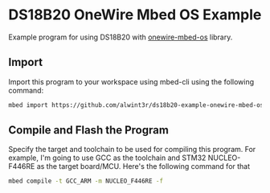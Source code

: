 DS18B20 OneWire Mbed OS Example
===============================

Example program for using DS18B20 with [onewire-mbed-os](https://github.com/alwint3r/onewire-mbed-os) library.

## Import

Import this program to your workspace using mbed-cli using the following command:

```sh
mbed import https://github.com/alwint3r/ds18b20-example-onewire-mbed-os
```

## Compile and Flash the Program

Specify the target and toolchain to be used for compiling this program. For example, I'm going to use GCC as the toolchain and STM32 NUCLEO-F446RE as the target board/MCU. Here's the following command for that

```sh
mbed compile -t GCC_ARM -m NUCLEO_F446RE -f
```


